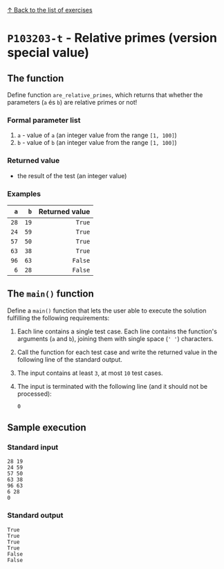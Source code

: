 
[↑ Back to the list of exercises](./README.md)

# `P103203-t` - Relative primes (version special value)

## The function

Define function `are_relative_primes`, which returns that whether the parameters (`a` és `b`) are relative primes or not!

### Formal parameter list

1. `a` - value of `a` (an integer value from the range `[1, 100]`)
1. `b` - value of `b` (an integer value from the range `[1, 100]`)

### Returned value

* the result of the test (an integer value)

### Examples

| `a` | `b` | Returned value | 
| ---: | ---: | --: | 
| `28` | `19` | `True` | 
| `24` | `59` | `True` | 
| `57` | `50` | `True` | 
| `63` | `38` | `True` | 
| `96` | `63` | `False` | 
| `6` | `28` | `False` | 

## The `main()` function

Define a `main()` function that lets the user able to execute the solution fulfilling the following requirements:

1. Each line contains a single test case. Each line contains the function's arguments (`a` and `b`), joining them with single space (`' '`) characters.
1. Call the function for each test case and write the returned value in the following line of the standard output.
1. The input contains at least `3`, at most `10` test cases.
1. The input is terminated with the following line (and it should not be processed):

	```
	0
	```

## Sample execution

### Standard input

```
28 19
24 59
57 50
63 38
96 63
6 28
0
```

### Standard output

```
True
True
True
True
False
False
```